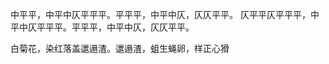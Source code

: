 中平平，中平中仄平平平。平平平，中平中仄，仄仄平平。
仄平平仄平平平，中平中仄平平平。平平平，中平中仄，仄仄平平。

白菊花，染红落盖邋遢渣。邋遢渣，蛆生蝇卵，样正心猾
<!--stackedit_data:
eyJoaXN0b3J5IjpbLTE0MTE1NDU5NTIsNTI0NjA1MzUxLC0yMD
g4NzQ2NjEyLDE2NTA5NDEwOTUsLTU2NjMzMzY5OSwxODU2OTI3
MDIwLDE5Nzg4MzExNjksLTc3MjgxNDYsLTIwODg3NDY2MTIsLT
E2OTk4OTc4MTAsLTIwODg3NDY2MTIsLTMyNTc3MTQ5MCwtMjIz
OTU2NDQ5LDM0OTUwNzEyOSwtMzI1NzcxNDkwLDE1MDA5OTgxND
UsMjQ1MDAzMDM1LDEzMTU4ODI1OTYsLTczNjkzODgyMiw1Njk0
NzAyMzZdfQ==
-->